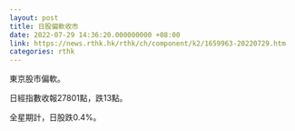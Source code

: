 ```yaml
---
layout: post
title: 日股偏軟收市
date: 2022-07-29 14:36:20.000000000 +08:00
link: https://news.rthk.hk/rthk/ch/component/k2/1659963-20220729.htm
categories: rthk
---
```


東京股市偏軟。

日經指數收報27801點，跌13點。

全星期計，日股跌0.4%。
